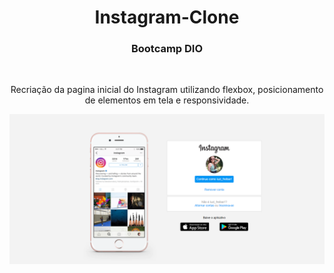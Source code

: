 <h1 align="center"> Instagram-Clone </h1> 

<h3 align="center"> Bootcamp DIO </h3> <br>

<p align="center"> Recriação da pagina inicial do Instagram utilizando flexbox, posicionamento de elementos em tela e responsividade. <p>

![Screenshot](picture-app.png)
